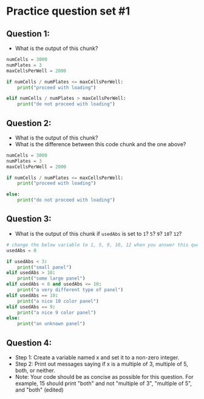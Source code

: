 # Practice question set #1

## Question 1:
- What is the output of this chunk?

```python
numCells = 3000
numPlates = 3
maxCellsPerWell = 2000

if numCells / numPlates <= maxCellsPerWell:
    print("proceed with loading")

elif numCells / numPlates > maxCellsPerWell:
    print("do not proceed with loading")
```

## Question 2:
- What is the output of this chunk?
- What is the difference between this code chunk and the one above?

```python
numCells = 3000
numPlates = 3
maxCellsPerWell = 2000

if numCells / numPlates <= maxCellsPerWell:
    print("proceed with loading")

else:
    print("do not proceed with loading")
```

## Question 3:
- What is the output of this chunk if `usedAbs` is set to `1`? `5`? `9`? `10`? `12`?

```python
# change the below variable to 1, 5, 9, 10, 12 when you answer this question
usedAbs = 0

if usedAbs < 3:
    print("small panel")
elif usedAbs > 10:
    print("some large panel")
elif usedAbs < 8 and usedAbs <= 10:
    print("a very different type of panel")
elif usedAbs == 10:
    print("a nice 10 color panel")
elif usedAbs == 9:
    print("a nice 9 color panel")
else:
    print("an unknown panel")
```

## Question 4:
- Step 1: Create a variable named x and set it to a non-zero integer.
- Step 2: Print out messages saying if x is a multiple of 3, multiple of 5, both, or neither.
- Note: Your code should be as concise as possible for this question. For example, 15 should print "both" and not "multiple of 3", "multiple of 5", and "both" (edited) 